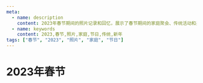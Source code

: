 ```yaml
---
meta:
  - name: description
    content: 2023年春节期间的照片记录和回忆，展示了春节期间的家庭聚会、传统活动和美好时刻
  - name: keywords
    content: 2023,春节,照片,家庭,节日,传统,新年
tags: ["春节", "2023", "照片", "家庭", "节日"]
---
```


# 2023年春节

<ImgView title="2023年春节" url="https://1.z.wiki/autoupload/20230204/Iwh4.1082X1732-IMG_2375.JPG" />

<ImgView title="2023年春节" url="https://1.z.wiki/autoupload/20230204/pldQ.4032X3024-IMG_2403.JPG" />

<ImgView title="2023年春节" url="https://1.z.wiki/autoupload/20230204/pzDR.3025X4032-IMG_2466.JPG" />

<ImgView title="2023春节" url="https://1.z.wiki/autoupload/20230204/Z9w4.4032X2885-IMG_2472.jpg" />

<ImgView title="2023春节" url="https://1.z.wiki/autoupload/20230204/qpqu.3419X2321-IMG_2475.JPG" />

<ImgView title="2023春节" url="https://1.z.wiki/autoupload/20230204/S4Rp.2457X3024-IMG_2511.JPG" />

<ImgView title="2023春节" url="https://2.z.wiki/autoupload/20230204/25de.3024X4032-IMG_2516.JPG" />

<ImgView title="2023春节" url="https://2.z.wiki/autoupload/20230204/yeVy.4032X3024-IMG_2517.JPG" />

<ImgView title="2023春节" url="https://2.z.wiki/autoupload/20230204/i5ql.3071X2728-IMG_2519.JPG" />

<ImgView title="2023春节" url="https://2.z.wiki/autoupload/20230204/GK6N.4160X2773-IMG_2520.JPG" />

<ImgView title="2023春节" url="https://2.z.wiki/autoupload/20230204/olhq.4160X2340-IMG_2544.JPG" />

<ImgView title="2023春节" url="https://2.z.wiki/autoupload/20230204/j9Yp.903X1023-IMG_2548.jpg" />

<ImgView title="2023春节" url="https://8.z.wiki/autoupload/20230204/wQc2.3024X4032-IMG_2572.JPG" />

<ImgView title="2023春节" url="https://8.z.wiki/autoupload/20230204/5c2Z.3024X4032-IMG_2573.JPG" />

<ImgView title="2023春节" url="https://8.z.wiki/autoupload/20230204/5Nqn.3001X2250-IMG_2600.JPG" />

<ImgView title="2023春节" url="https://8.z.wiki/autoupload/20230204/Cagv.4160X3120-IMG_2607.JPG" />

<ImgView title="2023春节" url="https://8.z.wiki/autoupload/20230204/ylDF.4160X3617-IMG_2608.JPG" />

<ImgView title="2023春节" url="https://8.z.wiki/autoupload/20230204/tGkL.4160X2773-IMG_2609.JPG" />

<ImgView title="2023春节" url="https://5.z.wiki/autoupload/20230204/OqP3.3024X4032-IMG_2410.JPG" />

<ImgView title="2023春节" url="https://5.z.wiki/autoupload/20230204/eJpn.3383X2815-IMG_2518.JPG" />
